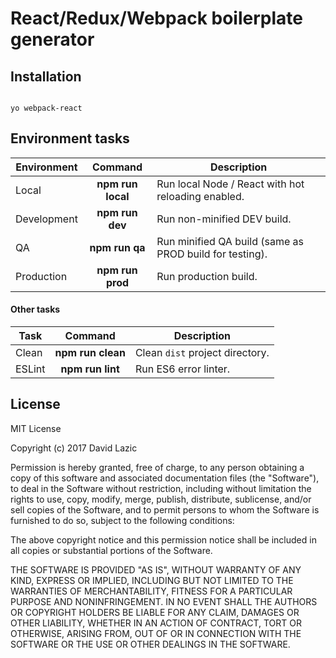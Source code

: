 # React/Redux/Webpack boilerplate generator


## Installation

```

yo webpack-react
```

## Environment tasks

| Environment | Command           | Description |
| ----------- |:-----------------:| ----------- |
| Local       | **npm run local** | Run local Node / React with hot reloading enabled.
| Development | **npm run dev**   | Run non-minified DEV build.
| QA          | **npm run qa**    | Run minified QA build (same as PROD build for testing).
| Production  | **npm run prod**  | Run production build.


#### Other tasks

| Task    | Command             | Description |
| ------- |:-------------------:| ----------- |
| Clean   | **npm run clean**   | Clean `dist` project directory.
| ESLint  | **npm run lint**    | Run ES6 error linter.


## License

MIT License

Copyright (c) 2017 David Lazic

Permission is hereby granted, free of charge, to any person obtaining a copy
of this software and associated documentation files (the "Software"), to deal
in the Software without restriction, including without limitation the rights
to use, copy, modify, merge, publish, distribute, sublicense, and/or sell
copies of the Software, and to permit persons to whom the Software is
furnished to do so, subject to the following conditions:

The above copyright notice and this permission notice shall be included in all
copies or substantial portions of the Software.

THE SOFTWARE IS PROVIDED "AS IS", WITHOUT WARRANTY OF ANY KIND, EXPRESS OR
IMPLIED, INCLUDING BUT NOT LIMITED TO THE WARRANTIES OF MERCHANTABILITY,
FITNESS FOR A PARTICULAR PURPOSE AND NONINFRINGEMENT. IN NO EVENT SHALL THE
AUTHORS OR COPYRIGHT HOLDERS BE LIABLE FOR ANY CLAIM, DAMAGES OR OTHER
LIABILITY, WHETHER IN AN ACTION OF CONTRACT, TORT OR OTHERWISE, ARISING FROM,
OUT OF OR IN CONNECTION WITH THE SOFTWARE OR THE USE OR OTHER DEALINGS IN THE
SOFTWARE.
